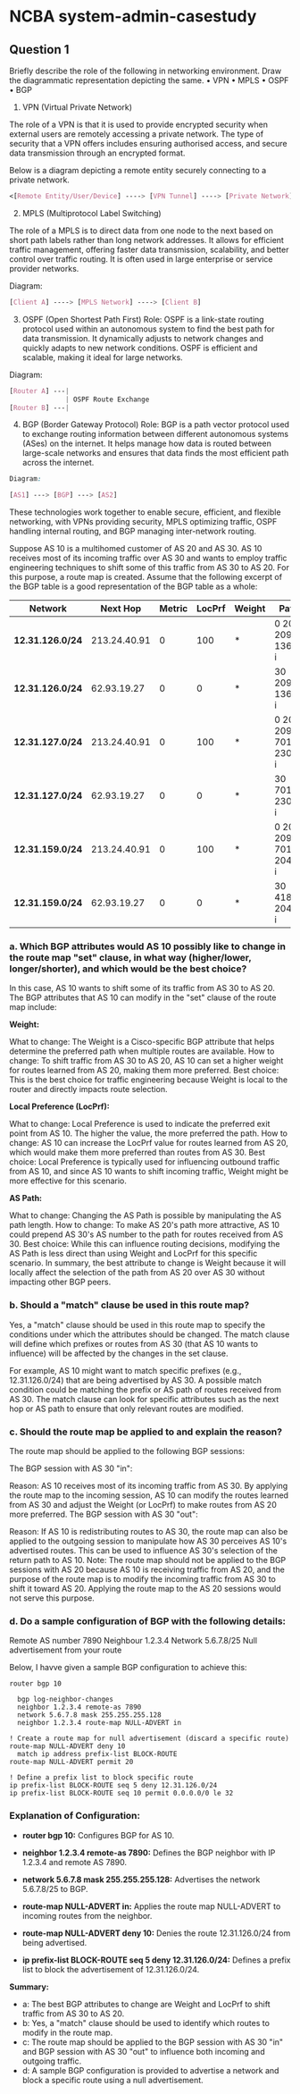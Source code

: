 # NCBA system-admin-casestudy
## Question 1 

Briefly describe the role of the following in networking environment. Draw the diagrammatic representation depicting the same. 
•	VPN 
•	MPLS 
•	OSPF
•	BGP 

1. VPN (Virtual Private Network)

The role of a VPN is that it is used to provide encrypted security when external users are remotely accessing a private network. The type of security that a VPN offers includes ensuring authorised access, and secure data transmission through an encrypted format.

Below is a diagram depicting a remote entity securely connecting to a private network.

```css
<[Remote Entity/User/Device] ----> [VPN Tunnel] ----> [Private Network]
```

2. MPLS (Multiprotocol Label Switching)

The role of a MPLS is to direct data from one node to the next based on short path labels rather than long network addresses. It allows for efficient traffic management, offering faster data transmission, scalability, and better control over traffic routing. It is often used in large enterprise or service provider networks.

Diagram:

```css
[Client A] ----> [MPLS Network] ----> [Client B]
```

3. OSPF (Open Shortest Path First)
Role: OSPF is a link-state routing protocol used within an autonomous system to find the best path for data transmission. It dynamically adjusts to network changes and quickly adapts to new network conditions. OSPF is efficient and scalable, making it ideal for large networks.

Diagram:
```css
[Router A] ---|  
              | OSPF Route Exchange 
[Router B] ---|  
```

4. BGP (Border Gateway Protocol)
Role: BGP is a path vector protocol used to exchange routing information between different autonomous systems (ASes) on the internet. It helps manage how data is routed between large-scale networks and ensures that data finds the most efficient path across the internet.

```css
Diagram:

[AS1] ---> [BGP] ---> [AS2]
```

These technologies work together to enable secure, efficient, and flexible networking, with VPNs providing security, MPLS optimizing traffic, OSPF handling internal routing, and BGP managing inter-network routing.



Suppose AS 10 is a multihomed customer of AS 20 and AS 30. AS 10 receives most of its incoming traffic over AS 30 and wants to employ traffic engineering techniques to shift some of this traffic from AS 30 to AS 20. For this purpose, a route map is created. Assume that the following excerpt of the BGP table is a good representation of the BGP table as a whole: 

| Network            | Next Hop     | Metric | LocPrf | Weight | Path                                  |
|----------------    |--------------|--------|--------|--------|---------------------------------------|
| **12.31.126.0/24** | 213.24.40.91 | 0      | 100    | *      | 0 20 209 13606 i                     |
| **12.31.126.0/24** | 62.93.19.27  | 0      | 0      | *      | 30 209 13606 i                       |
| **12.31.127.0/24** | 213.24.40.91 | 0      | 100    | *      | 0 20 209 7018 23087 i               |
| **12.31.127.0/24** | 62.93.19.27  | 0      | 0      | *      | 30 7018 23087 i                      |
| **12.31.159.0/24** | 213.24.40.91 | 0      | 100    | *      | 0 20 209 7018 20457 i               |
| **12.31.159.0/24** | 62.93.19.27  | 0      | 0      | *      | 30 4181 20457 i                      |

### a. Which BGP attributes would AS 10 possibly like to change in the route map "set" clause, in what way (higher/lower, longer/shorter), and which would be the best choice?

In this case, AS 10 wants to shift some of its traffic from AS 30 to AS 20. The BGP attributes that AS 10 can modify in the "set" clause of the route map include:

__Weight:__

What to change: The Weight is a Cisco-specific BGP attribute that helps determine the preferred path when multiple routes are available.
How to change: To shift traffic from AS 30 to AS 20, AS 10 can set a higher weight for routes learned from AS 20, making them more preferred.
Best choice: This is the best choice for traffic engineering because Weight is local to the router and directly impacts route selection.

__Local Preference (LocPrf):__

What to change: Local Preference is used to indicate the preferred exit point from AS 10. The higher the value, the more preferred the path.
How to change: AS 10 can increase the LocPrf value for routes learned from AS 20, which would make them more preferred than routes from AS 30.
Best choice: Local Preference is typically used for influencing outbound traffic from AS 10, and since AS 10 wants to shift incoming traffic, Weight might be more effective for this scenario.

__AS Path:__

What to change: Changing the AS Path is possible by manipulating the AS path length.
How to change: To make AS 20's path more attractive, AS 10 could prepend AS 30's AS number to the path for routes received from AS 30.
Best choice: While this can influence routing decisions, modifying the AS Path is less direct than using Weight and LocPrf for this specific scenario.
In summary, the best attribute to change is Weight because it will locally affect the selection of the path from AS 20 over AS 30 without impacting other BGP peers.

### b. Should a "match" clause be used in this route map?
Yes, a "match" clause should be used in this route map to specify the conditions under which the attributes should be changed. The match clause will define which prefixes or routes from AS 30 (that AS 10 wants to influence) will be affected by the changes in the set clause.

For example, AS 10 might want to match specific prefixes (e.g., 12.31.126.0/24) that are being advertised by AS 30.
A possible match condition could be matching the prefix or AS path of routes received from AS 30.
The match clause can look for specific attributes such as the next hop or AS path to ensure that only relevant routes are modified.

### c. Should the route map be applied to and explain the reason?
The route map should be applied to the following BGP sessions:

The BGP session with AS 30 "in":

Reason: AS 10 receives most of its incoming traffic from AS 30. By applying the route map to the incoming session, AS 10 can modify the routes learned from AS 30 and adjust the Weight (or LocPrf) to make routes from AS 20 more preferred.
The BGP session with AS 30 "out":

Reason: If AS 10 is redistributing routes to AS 30, the route map can also be applied to the outgoing session to manipulate how AS 30 perceives AS 10's advertised routes. This can be used to influence AS 30's selection of the return path to AS 10.
Note: The route map should not be applied to the BGP sessions with AS 20 because AS 10 is receiving traffic from AS 20, and the purpose of the route map is to modify the incoming traffic from AS 30 to shift it toward AS 20. Applying the route map to the AS 20 sessions would not serve this purpose.

### d. Do a sample configuration of BGP with the following details:
Remote AS number 7890
Neighbour 1.2.3.4
Network 5.6.7.8/25
Null advertisement from your route

Below, I havve given a sample BGP configuration to achieve this:

```
router bgp 10

  bgp log-neighbor-changes
  neighbor 1.2.3.4 remote-as 7890
  network 5.6.7.8 mask 255.255.255.128
  neighbor 1.2.3.4 route-map NULL-ADVERT in

! Create a route map for null advertisement (discard a specific route)
route-map NULL-ADVERT deny 10
  match ip address prefix-list BLOCK-ROUTE
route-map NULL-ADVERT permit 20

! Define a prefix list to block specific route
ip prefix-list BLOCK-ROUTE seq 5 deny 12.31.126.0/24
ip prefix-list BLOCK-ROUTE seq 10 permit 0.0.0.0/0 le 32
``` 

### Explanation of Configuration:
- **router bgp 10:**
Configures BGP for AS 10.

- **neighbor 1.2.3.4 remote-as 7890:** 
Defines the BGP neighbor with IP 1.2.3.4 and remote AS 7890.

- **network 5.6.7.8 mask 255.255.255.128:** 
Advertises the network 5.6.7.8/25 to BGP.

- **route-map NULL-ADVERT in:**
Applies the route map NULL-ADVERT to incoming routes from the neighbor.

- **route-map NULL-ADVERT deny 10:** 
Denies the route 12.31.126.0/24 from being advertised.

- **ip prefix-list BLOCK-ROUTE seq 5 deny 12.31.126.0/24:** 
Defines a prefix list to block the advertisement of 12.31.126.0/24.


__Summary:__
- a: The best BGP attributes to change are Weight and LocPrf to shift traffic from AS 30 to AS 20.
- b: Yes, a "match" clause should be used to identify which routes to modify in the route map.
- c: The route map should be applied to the BGP session with AS 30 "in" and BGP session with AS 30 "out" to influence both incoming and outgoing traffic.
- d: A sample BGP configuration is provided to advertise a network and block a specific route using a null advertisement.